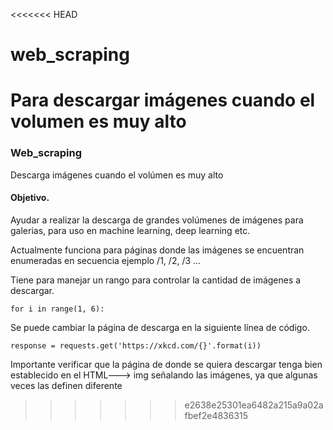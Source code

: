 <<<<<<< HEAD
# web_scraping
Para descargar imágenes cuando el volumen es muy alto
=======
### Web_scraping

Descarga imágenes cuando el volúmen es muy alto

#### Objetivo.
Ayudar a realizar la descarga de grandes volúmenes de imágenes para galerias, para uso en machine learning, deep learning etc.


Actualmente funciona para páginas donde las imágenes se encuentran enumeradas en secuencia ejemplo /1, /2, /3 ...

Tiene para manejar un rango para controlar la cantidad de imágenes a descargar.

`for i in range(1, 6):`

Se puede cambiar la página de descarga en la siguiente línea de código.

`response = requests.get('https://xkcd.com/{}'.format(i))`


Importante verificar que la página de donde se quiera descargar tenga bien establecido en el HTML---> img señalando las imágenes, ya que algunas veces las definen diferente
>>>>>>> e2638e25301ea6482a215a9a02afbef2e4836315
